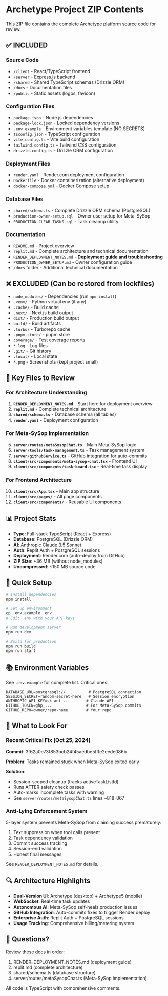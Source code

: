 # Archetype Project ZIP Contents

This ZIP file contains the complete Archetype platform source code for review.

## ✅ INCLUDED

### Source Code
- `/client` - React/TypeScript frontend
- `/server` - Express.js backend
- `/shared` - Shared TypeScript schemas (Drizzle ORM)
- `/docs` - Documentation files
- `/public` - Static assets (logos, favicon)

### Configuration Files
- `package.json` - Node.js dependencies
- `package-lock.json` - Locked dependency versions
- `.env.example` - Environment variables template (NO SECRETS)
- `tsconfig.json` - TypeScript configuration
- `vite.config.ts` - Vite build configuration
- `tailwind.config.ts` - Tailwind CSS configuration
- `drizzle.config.ts` - Drizzle ORM configuration

### Deployment Files
- `render.yaml` - Render.com deployment configuration
- `Dockerfile` - Docker containerization (alternative deployment)
- `docker-compose.yml` - Docker Compose setup

### Database Files
- `shared/schema.ts` - Complete Drizzle ORM schema (PostgreSQL)
- `production-owner-setup.sql` - Owner user setup for Meta-SySop
- `PRODUCTION_CLEAR_TASKS.sql` - Task cleanup utility

### Documentation
- `README.md` - Project overview
- `replit.md` - Complete architecture and technical documentation
- `RENDER_DEPLOYMENT_NOTES.md` - **Deployment guide and troubleshooting**
- `PRODUCTION_OWNER_SETUP.md` - Owner configuration guide
- `/docs` folder - Additional technical documentation

## ❌ EXCLUDED (Can be restored from lockfiles)
- `node_modules/` - Dependencies (run `npm install`)
- `.venv/` - Python virtual env (if any)
- `.cache/` - Build cache
- `.next/` - Next.js build output
- `dist/` - Production build output
- `build/` - Build artifacts
- `.turbo/` - Turborepo cache
- `.pnpm-store/` - pnpm store
- `coverage/` - Test coverage reports
- `*.log` - Log files
- `.git/` - Git history
- `.local/` - Local state
- `*.png` - Screenshots (kept project small)

## 🔑 Key Files to Review

### For Architecture Understanding
1. **`RENDER_DEPLOYMENT_NOTES.md`** - Start here for deployment overview
2. **`replit.md`** - Complete technical architecture
3. **`shared/schema.ts`** - Database schema (all tables)
4. **`render.yaml`** - Deployment configuration

### For Meta-SySop Implementation
5. **`server/routes/metaSysopChat.ts`** - Main Meta-SySop logic
6. **`server/tools/task-management.ts`** - Task management system
7. **`server/githubService.ts`** - GitHub integration for auto-commits
8. **`client/src/components/meta-sysop-chat.tsx`** - Frontend UI
9. **`client/src/components/task-board.tsx`** - Real-time task display

### For Frontend Architecture
10. **`client/src/App.tsx`** - Main app structure
11. **`client/src/pages/`** - All page components
12. **`client/src/components/`** - Reusable UI components

## 📊 Project Stats
- **Type**: Full-stack TypeScript (React + Express)
- **Database**: PostgreSQL (Drizzle ORM)
- **AI**: Anthropic Claude 3.5 Sonnet
- **Auth**: Replit Auth + PostgreSQL sessions
- **Deployment**: Render.com (auto-deploy from GitHub)
- **ZIP Size**: ~36 MB (without node_modules)
- **Uncompressed**: ~150 MB source code

## 🚀 Quick Setup

```bash
# Install dependencies
npm install

# Set up environment
cp .env.example .env
# Edit .env with your API keys

# Run development server
npm run dev

# Build for production
npm run build
npm run start
```

## 📚 Environment Variables

See `.env.example` for complete list. Critical ones:

```
DATABASE_URL=postgresql://...       # PostgreSQL connection
SESSION_SECRET=random-secret-here   # Session encryption
ANTHROPIC_API_KEY=sk-ant-...       # Claude API
GITHUB_TOKEN=ghp_...               # For Meta-SySop commits
GITHUB_REPO=owner/repo-name        # Your repo
```

## 🎯 What to Look For

### Recent Critical Fix (Oct 25, 2024)
**Commit**: 3f62a0e73f853bcb24f45aedbe5fffe2eede086b

**Problem**: Tasks remained stuck when Meta-SySop exited early

**Solution**: 
- Session-scoped cleanup (tracks activeTaskListId)
- Runs AFTER safety check passes
- Auto-marks incomplete tasks with warning
- See `server/routes/metaSysopChat.ts` lines ~818-867

### Anti-Lying Enforcement System
5-layer system prevents Meta-SySop from claiming success prematurely:
1. Text suppression when tool calls present
2. Task dependency validation  
3. Commit success tracking
4. Session-end validation
5. Honest final messages

See `RENDER_DEPLOYMENT_NOTES.md` for details.

## 🔍 Architecture Highlights

- **Dual-Version UI**: Archetype (desktop) + Archetype5 (mobile)
- **WebSocket**: Real-time task updates
- **Autonomous AI**: Meta-SySop self-heals production issues
- **GitHub Integration**: Auto-commits fixes to trigger Render deploy
- **Enterprise Auth**: Replit Auth + PostgreSQL sessions
- **Usage Tracking**: Comprehensive billing/metering system

## 📧 Questions?

Review these docs in order:
1. RENDER_DEPLOYMENT_NOTES.md (deployment guide)
2. replit.md (complete architecture)
3. shared/schema.ts (database structure)
4. server/routes/metaSysopChat.ts (Meta-SySop implementation)

All code is TypeScript with comprehensive comments.
